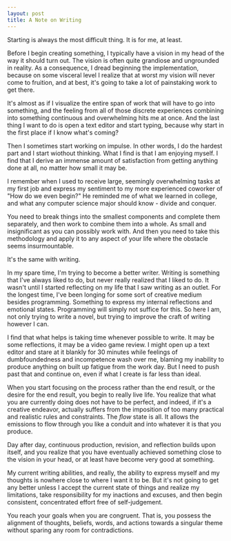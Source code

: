 ```yaml
---
layout: post
title: A Note on Writing
---
```


Starting is always the most difficult thing.  It is for me, at least.

Before I begin creating something, I typically have a vision in my head of the way it should turn out.  The vision is often quite grandiose and ungrounded in reality.  As a consequence, I dread beginning the implementation, because on some visceral level I realize that at worst my vision will never come to fruition, and at best, it's going to take a lot of painstaking work to get there.

It's almost as if I visualize the entire span of work that will have to go into something, and the feeling from all of those discrete experiences combining into something continuous and overwhelming hits me at once.  And the last thing I want to do is open a text editor and start typing, because why start in the first place if I know what's coming?

Then I sometimes start working on impulse.  In other words, I do the hardest part and I start wiothout thinking.  What I find is that I am enjoying myself.  I find that I derive an immense amount of satisfaction from getting anything done at all, no matter how small it may be.

I remember when I used to receive large, seemingly overwhelming tasks at my first job and express my sentiment to my more experienced coworker of "How do we even begin?"  He reminded me of what we learned in college, and what any computer science major should know - divide and conquer.

You need to break things into the smallest components and complete them separately, and then work to combine them into a whole.  As small and insignificant as you can possibly work with.  And then you need to take this methodology and apply it to any aspect of your life where the obstacle seems insurmountable.

It's the same with writing.

In my spare time, I'm trying to become a better writer.  Writing is something that I've always liked to do, but never really realized that I liked to do.  It wasn't until I started reflecting on my life that I saw writing as an outlet.  For the longest time, I've been longing for some sort of creative medium besides programming.  Something to express my internal reflections and emotional states.  Programming will simply not suffice for this.  So here I am, not only trying to write a novel, but trying to improve the craft of writing however I can.

I find that what helps is taking time whenever possible to write.  It may be some reflections, it may be a video game review.  I might open up a text editor and stare at it blankly for 30 minutes while feelings of dumbfoundedness and incompetence wash over me, blaming my inability to produce anything on built up fatigue from the work day.  But I need to push past that and continue on, even if what I create is far less than ideal.

When you start focusing on the process rather than the end result, or the desire for the end result, you begin to really live life.  You realize that what you are currently doing does not have to be perfect, and indeed, if it's a creative endeavor, actually suffers from the imposition of too many practical and realistic rules and constraints.  The *flow* state is all.  It allows the emissions to flow through you like a conduit and into whatever it is that you produce.

Day after day, continuous production, revision, and reflection builds upon itself, and you realize that you have eventually achieved something close to the vision in your head, or at least have become very good at something.

My current writing abilities, and really, the ability to express myself and my thoughts is nowhere close to where I want it to be.  But it's not going to get any better unless I accept the current state of things and realize my limitations, take responsibility for my inactions and excuses, and then begin consistent, concentrated effort free of self-judgement.

You reach your goals when you are congruent.  That is, you possess the alignment of thoughts, beliefs, words, and actions towards a singular theme without sparing any room for contradictions.
